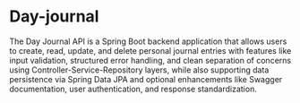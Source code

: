 # Day-journal

The Day Journal API is a Spring Boot backend application that allows users to create, read, update, and delete personal journal entries with features like input validation, structured error handling, and clean separation of concerns using Controller-Service-Repository layers, while also supporting data persistence via Spring Data JPA and optional enhancements like Swagger documentation, user authentication, and response standardization.









